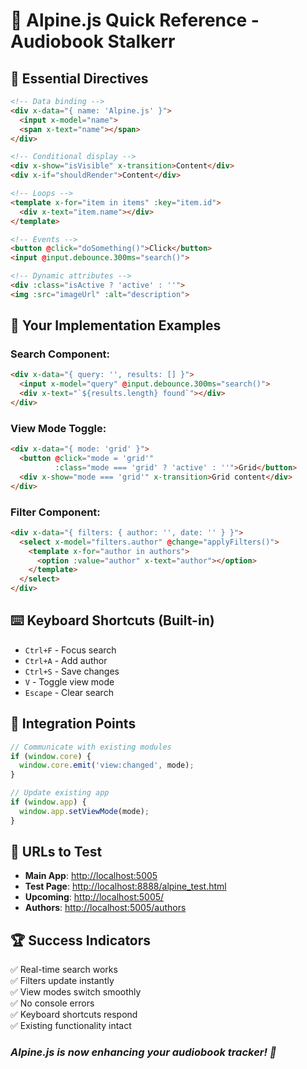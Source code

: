 # 🎯 Alpine.js Quick Reference - Audiobook Stalkerr

## 🚀 **Essential Directives**

```html
<!-- Data binding -->
<div x-data="{ name: 'Alpine.js' }">
  <input x-model="name">
  <span x-text="name"></span>
</div>

<!-- Conditional display -->
<div x-show="isVisible" x-transition>Content</div>
<div x-if="shouldRender">Content</div>

<!-- Loops -->
<template x-for="item in items" :key="item.id">
  <div x-text="item.name"></div>
</template>

<!-- Events -->
<button @click="doSomething()">Click</button>
<input @input.debounce.300ms="search()">

<!-- Dynamic attributes -->
<div :class="isActive ? 'active' : ''">
<img :src="imageUrl" :alt="description">
```

## 🎨 **Your Implementation Examples**

### **Search Component:**

```html
<div x-data="{ query: '', results: [] }">
  <input x-model="query" @input.debounce.300ms="search()">
  <div x-text="`${results.length} found`"></div>
</div>
```

### **View Mode Toggle:**

```html
<div x-data="{ mode: 'grid' }">
  <button @click="mode = 'grid'" 
          :class="mode === 'grid' ? 'active' : ''">Grid</button>
  <div x-show="mode === 'grid'" x-transition>Grid content</div>
</div>
```

### **Filter Component:**

```html
<div x-data="{ filters: { author: '', date: '' } }">
  <select x-model="filters.author" @change="applyFilters()">
    <template x-for="author in authors">
      <option :value="author" x-text="author"></option>
    </template>
  </select>
</div>
```

## ⌨️ **Keyboard Shortcuts (Built-in)**

- `Ctrl+F` - Focus search
- `Ctrl+A` - Add author  
- `Ctrl+S` - Save changes
- `V` - Toggle view mode
- `Escape` - Clear search

## 🔧 **Integration Points**

```javascript
// Communicate with existing modules
if (window.core) {
  window.core.emit('view:changed', mode);
}

// Update existing app
if (window.app) {
  window.app.setViewMode(mode);
}
```

## 🎯 **URLs to Test**

- **Main App**: <http://localhost:5005>
- **Test Page**: <http://localhost:8888/alpine_test.html>
- **Upcoming**: <http://localhost:5005/>
- **Authors**: <http://localhost:5005/authors>

## 🏆 **Success Indicators**

✅ Real-time search works  
✅ Filters update instantly  
✅ View modes switch smoothly  
✅ No console errors  
✅ Keyboard shortcuts respond  
✅ Existing functionality intact  

### *Alpine.js is now enhancing your audiobook tracker! 🎉*
